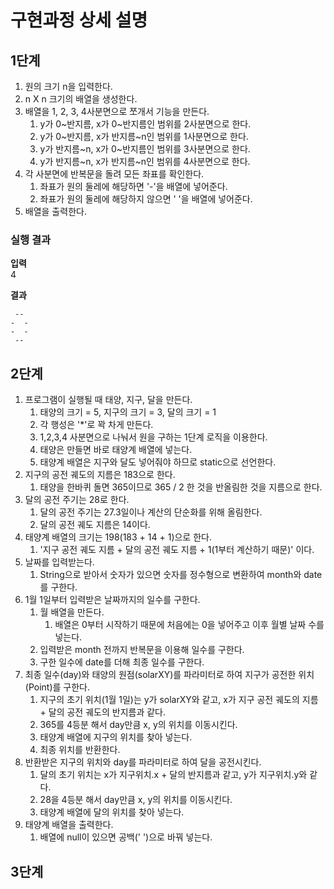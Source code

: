 # 구현과정 상세 설명

## 1단계
1. 원의 크기 n을 입력한다.
2. n X n 크기의 배열을 생성한다.
3. 배열을 1, 2, 3, 4사분면으로 쪼개서 기능을 만든다.
   1. y가 0~반지름, x가 0~반지름인 범위를 2사분면으로 한다.
   2. y가 0~반지름, x가 반지름~n인 범위를 1사분면으로 한다.
   3. y가 반지름~n, x가 0~반지름인 범위를 3사분면으로 한다.
   4. y가 반지름~n, x가 반지름~n인 범위를 4사분면으로 한다.
4. 각 사분면에 반복문을 돌려 모든 좌표를 확인한다.
   1. 좌표가 원의 둘레에 해당하면 '-'을 배열에 넣어준다.
   2. 좌표가 원의 둘레에 해당하지 않으면 ' '을 배열에 넣어준다.
5. 배열을 출력한다.

### 실행 결과
__입력__    
4
<br/>

__결과__
```
 --
-  -
-  -
 --
```

## 2단계
1. 프로그램이 실행될 때 태양, 지구, 달을 만든다.
   1. 태양의 크기 = 5, 지구의 크기 = 3, 달의 크기 = 1
   2. 각 행성은 '*'로 꽉 차게 만든다.
   3. 1,2,3,4 사분면으로 나눠서 원을 구하는 1단계 로직을 이용한다.
   4. 태양은 만들면 바로 태양계 배열에 넣는다.
   5. 태양계 배열은 지구와 달도 넣어줘야 하므로 static으로 선언한다.
2. 지구의 공전 궤도의 지름은 183으로 한다.
   1. 태양을 한바퀴 돌면 365이므로 365 / 2 한 것을 반올림한 것을 지름으로 한다.
3. 달의 공전 주기는 28로 한다.
   1. 달의 공전 주기는 27.3일이나 계산의 단순화를 위해 올림한다.
   2. 달의 공전 궤도 지름은 14이다.
4. 태양계 배열의 크기는 198(183 + 14 + 1)으로 한다.
   1. '지구 공전 궤도 지름 + 달의 공전 궤도 지름 + 1(1부터 계산하기 때문)' 이다.
5. 날짜를 입력받는다.
   1. String으로 받아서 숫자가 있으면 숫자를 정수형으로 변환하여 month와 date를 구한다.
6. 1월 1일부터 입력받은 날짜까지의 일수를 구한다.
   1. 월 배열을 만든다.
      1. 배열은 0부터 시작하기 때문에 처음에는 0을 넣어주고 이후 월별 날짜 수를 넣는다.
   2. 입력받은 month 전까지 반복문을 이용해 일수를 구한다.
   3. 구한 일수에 date를 더해 최종 일수를 구한다.
7. 최종 일수(day)와 태양의 원점(solarXY)를 파라미터로 하여 지구가 공전한 위치(Point)를 구한다.
   1. 지구의 초기 위치(1월 1일)는 y가 solarXY와 같고, x가 지구 공전 궤도의 지름 + 달의 공전 궤도의 반지름과 같다.
   2. 365를 4등분 해서 day만큼 x, y의 위치를 이동시킨다.
   3. 태양계 배열에 지구의 위치를 찾아 넣는다.
   4. 최종 위치를 반환한다.
8. 반환받은 지구의 위치와 day를 파라미터로 하여 달을 공전시킨다.
   1. 달의 초기 위치는 x가 지구위치.x + 달의 반지름과 같고, y가 지구위치.y와 같다.
   2. 28을 4등분 해서 day만큼 x, y의 위치를 이동시킨다.
   3. 태양계 배열에 달의 위치를 찾아 넣는다.
9. 태양계 배열을 출력한다.
   1. 배열에 null이 있으면 공백(' ')으로 바꿔 넣는다.


## 3단계